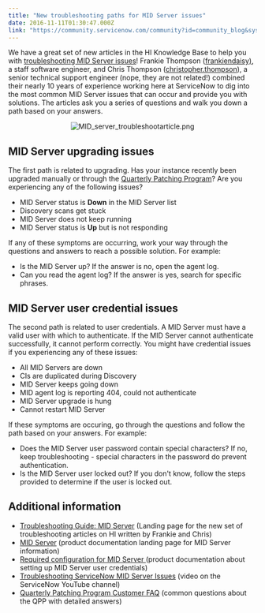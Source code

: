 ```yaml
---
title: "New troubleshooting paths for MID Server issues"
date: 2016-11-11T01:30:47.000Z
link: "https://community.servicenow.com/community?id=community_blog&sys_id=f92ea66ddbd0dbc01dcaf3231f9619c0"
---
```

<p>We have a great set of new articles in the HI Knowledge Base to help you with <a title="i.service-now.com/kb_view.do?sysparm_article=KB0597571" href="https://hi.service-now.com/kb_view.do?sysparm_article=KB0597571">troubleshooting MID Server issues</a>! Frankie Thompson (<a __default_attr="82006" __jive_macro_name="user" class="jive_macro jive_macro_user" data-orig-content="frankiendaisy)" data-renderedposition="10_845.734375_107_16" href="/community?id=community_user_profile&user=62e352addb1c1fc09c9ffb651f961985" modifiedtitle="true" title="frankiendaisy)">frankiendaisy)</a>, a staff software engineer, and Chris Thompson (<a title="christopher.thompson" __default_attr="12238" __jive_macro_name="user" class="jive_macro jive_macro_user" data-orig-content="christopher.thompson" data-renderedposition="31_82.4375_157_16" href="/community?id=community_user_profile&user=ba44d661db5c1fc09c9ffb651f961953">christopher.thompson</a>), a senior technical support engineer (nope, they are not related!) combined their nearly 10 years of experience working here at ServiceNow to dig into the most common MID Server issues that can occur and provide you with solutions. The articles ask you a series of questions and walk you down a path based on your answers.</p><p style="text-align: center;"><img   alt="MID_server_troubleshootarticle.png" class="image-1 jive-image" src="a5d5954edb5813043eb27a9e0f9619ad.iix" style="height: auto;"/></p><p></p><h2>MID Server upgrading issues</h2><p>The first path is related to upgrading. Has your instance recently been upgraded manually or through the <a title="i.service-now.com/kb_view.do?sysparm_article=KB0549676" href="https://hi.service-now.com/kb_view.do?sysparm_article=KB0549676">Quarterly Patching Program</a>? Are you experiencing any of the following issues?</p><ul><li>MID Server status is <strong>Down</strong> in the MID Server list</li><li>Discovery scans get stuck</li><li>MID Server does not keep running</li><li>MID Server status is <strong>Up</strong> but is not responding</li></ul><p>If any of these symptoms are occurring, work your way through the questions and answers to reach a possible solution. For example:</p><ul><li>Is the MID Server up? If the answer is no, open the agent log.</li><li>Can you read the agent log? If the answer is yes, search for specific phrases.</li></ul><p></p><h2>MID Server user credential issues</h2><p>The second path is related to user credentials. A MID Server must have a valid user with which to authenticate. If the MID Server cannot authenticate successfully, it cannot perform correctly. You might have credential issues if you experiencing any of these issues:</p><ul><li>All MID Servers are down</li><li>CIs are duplicated during Discovery</li><li>MID Server keeps going down</li><li>MID agent log is reporting 404, could not authenticate</li><li>MID Server upgrade is hung</li><li>Cannot restart MID Server</li></ul><p>If these symptoms are occuring, go through the questions and follow the path based on your answers. For example:</p><ul><li>Does the MID Server user password contain special characters? If no, keep troubleshooting - special characters in the password do prevent authentication.</li><li>Is the MID Server user locked out? If you don't know, follow the steps provided to determine if the user is locked out.</li></ul><p></p><h2>Additional information</h2><ul><li><a href="https://hi.service-now.com/kb_view.do?sysparm_article=KB0597571" title="https://hi.service-now.com/kb_view.do?sysparm_article=KB0597571">Troubleshooting Guide: MID Server</a> (Landing page for the new set of troubleshooting articles on HI written by Frankie and Chris)</li><li><a href="https://docs.servicenow.com/bundle/helsinki-it-operations-management/page/product/mid-server/reference/r-MIDServer.html" title="https://docs.servicenow.com/bundle/helsinki-it-operations-management/page/product/mid-server/reference/r-MIDServer.html">MID Server</a> (product documentation landing page for MID Server information)</li><li><a href="https://docs.servicenow.com/bundle/helsinki-it-operations-management/page/product/mid-server/reference/r_RequiredConfigurationForMIDServer.html" title="https://docs.servicenow.com/bundle/helsinki-it-operations-management/page/product/mid-server/reference/r_RequiredConfigurationForMIDServer.html">Required configuration for MID Server </a>(product documentation about setting up MID Server user credentials)</li><li><a href="https://www.youtube.com/watch?v=QeDxzIrhlgk" title="https://www.youtube.com/watch?v=QeDxzIrhlgk">Troubleshooting ServiceNow MID Server Issues</a> (video on the ServiceNow YouTube channel)</li><li><a href="https://hi.service-now.com/kb_view.do?sysparm_article=KB0549676" title="https://hi.service-now.com/kb_view.do?sysparm_article=KB0549676">Quarterly Patching Program Customer FAQ</a> (common questions about the QPP with detailed answers)</li></ul>